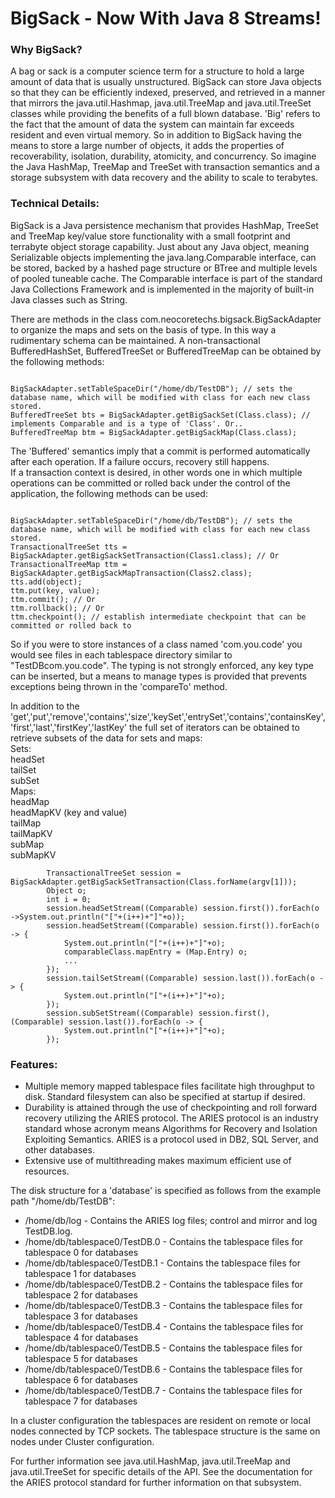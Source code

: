 <h1>BigSack - Now With Java 8 Streams!</h1>
<h3>Why BigSack?</h3>
A bag or sack is a computer science term for a structure to hold a large amount of data that is usually unstructured.
BigSack can store Java objects so that they can be efficiently indexed, preserved, and retrieved in a manner that mirrors the java.util.Hashmap, java.util.TreeMap and java.util.TreeSet classes while providing the benefits of a full blown database.
'Big' refers to the fact that the amount of data the system can maintain far exceeds resident and even virtual memory.
So in addition to BigSack having the means to store a large number of objects, it adds the properties of recoverability,
isolation, durability, atomicity, and concurrency. So imagine the Java HashMap,
TreeMap and TreeSet with transaction semantics and a storage subsystem with data recovery and the ability to scale to terabytes.<br/>

<h3>Technical Details:</h3>
BigSack is a Java persistence mechanism that provides HashMap, TreeSet and TreeMap key/value store functionality 
with a small footprint and terrabyte object storage capability. Just about any Java object, meaning Serializable objects implementing the 
java.lang.Comparable interface, can be stored, backed by a hashed page structure or BTree and multiple levels of pooled tuneable cache. The Comparable interface 
is part of the standard Java Collections Framework and is implemented in the majority of built-in Java classes such as String.<p/>

There are methods in the class com.neocoretechs.bigsack.BigSackAdapter to organize the maps and sets on the basis of type. In this way a rudimentary schema can be maintained. A non-transactional BufferedHashSet, BufferedTreeSet or BufferedTreeMap can be obtained by the following methods:

```

BigSackAdapter.setTableSpaceDir("/home/db/TestDB"); // sets the database name, which will be modified with class for each new class stored.
BufferedTreeSet bts = BigSackAdapter.getBigSackSet(Class.class); // implements Comparable and is a type of 'Class'. Or..
BufferedTreeMap btm = BigSackAdapter.getBigSackMap(Class.class);

```

The 'Buffered' semantics imply that a commit is performed automatically after each operation. If a failure occurs, recovery still happens.<br/>
If a transaction context is desired, in other words one in which multiple operations can be committed or rolled back under the control of the application, the following methods can be used:

```

BigSackAdapter.setTableSpaceDir("/home/db/TestDB"); // sets the database name, which will be modified with class for each new class stored.
TransactionalTreeSet tts = BigSackAdapter.getBigSackSetTransaction(Class1.class); // Or
TransactionalTreeMap ttm = BigSackAdapter.getBigSackMapTransaction(Class2.class);
tts.add(object);
ttm.put(key, value);
ttm.commit(); // Or
ttm.rollback(); // Or
ttm.checkpoint(); // establish intermediate checkpoint that can be committed or rolled back to

```

So if you were to store instances of a class named 'com.you.code' you would see files in each tablespace directory similar to "TestDBcom.you.code".
The typing is not strongly enforced, any key type can be inserted, but a means to manage types is provided that prevents exceptions being thrown in the 'compareTo' method.

In addition to the 'get','put','remove','contains','size','keySet','entrySet','contains','containsKey','first','last','firstKey','lastKey' the full set of
iterators can be obtained to retrieve subsets of the data for sets and maps:<br>
Sets:<br/>
headSet<br/>
tailSet<br/>
subSet<br/>
Maps:<br/>
headMap<br/>
headMapKV (key and value)<br/>
tailMap<br/>
tailMapKV<br/>
subMap<br/>
subMapKV<br/>
```
		TransactionalTreeSet session = BigSackAdapter.getBigSackSetTransaction(Class.forName(argv[1]));
		Object o;
		int i = 0;
		session.headSetStream((Comparable) session.first()).forEach(o ->System.out.println("["+(i++)+"]"+o));
		session.headSetStream((Comparable) session.first()).forEach(o -> {			
			System.out.println("["+(i++)+"]"+o);
			comparableClass.mapEntry = (Map.Entry) o;
			...
		});
		session.tailSetStream((Comparable) session.last()).forEach(o -> {
			System.out.println("["+(i++)+"]"+o);
		});
		session.subSetStream((Comparable) session.first(), (Comparable) session.last()).forEach(o -> {
			System.out.println("["+(i++)+"]"+o);
		});
```
<h3>Features:</h3>
<ul>
<li>Multiple memory mapped tablespace files facilitate high throughput to disk. Standard filesystem can also be specified at startup if desired.</li>
<li>Durability is attained through the use of checkpointing and roll forward recovery utilizing the ARIES protocol. The ARIES protocol is an industry
standard whose acronym means Algorithms for Recovery and Isolation Exploiting Semantics. ARIES is a protocol used in DB2, SQL Server, and other databases.
<li>Extensive use of multithreading makes maximum efficient use of resources. 
</li></ul>
<p/>
The disk structure for a 'database' is specified as follows from the example path "/home/db/TestDB":
<ul>
<li>/home/db/log - Contains the ARIES log files; control and mirror and log TestDB<tablespace>.log.</li>
<li>/home/db/tablespace0/TestDB.0 - Contains the tablespace files for tablespace 0 for databases</li>
<li>/home/db/tablespace0/TestDB.1 - Contains the tablespace files for tablespace 1 for databases</li>
<li>/home/db/tablespace0/TestDB.2 - Contains the tablespace files for tablespace 2 for databases</li>
<li>/home/db/tablespace0/TestDB.3 - Contains the tablespace files for tablespace 3 for databases</li>
<li>/home/db/tablespace0/TestDB.4 - Contains the tablespace files for tablespace 4 for databases</li>
<li>/home/db/tablespace0/TestDB.5 - Contains the tablespace files for tablespace 5 for databases</li>
<li>/home/db/tablespace0/TestDB.6 - Contains the tablespace files for tablespace 6 for databases</li>
<li>/home/db/tablespace0/TestDB.7 - Contains the tablespace files for tablespace 7 for databases</li>
</li></ul>
<p/>
In a cluster configuration the tablespaces are resident on remote or local nodes connected by TCP sockets.
The tablespace structure is the same on nodes under Cluster configuration.
<p/>
For further information see java.util.HashMap, java.util.TreeMap and java.util.TreeSet for specific details of the API.
See the documentation for the ARIES protocol standard for further information on that subsystem.
<p/>

